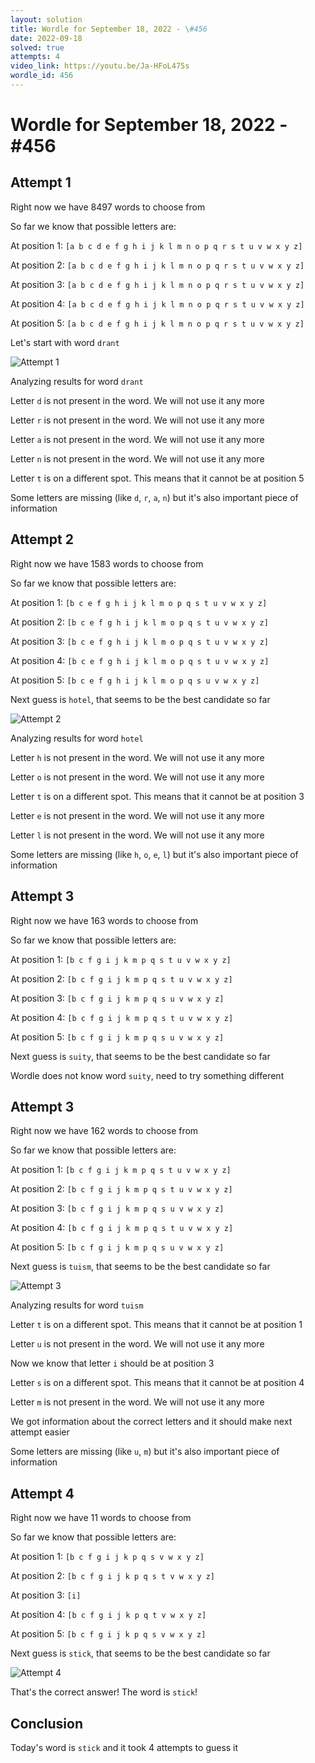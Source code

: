 ```yaml
---
layout: solution
title: Wordle for September 18, 2022 - \#456
date: 2022-09-18
solved: true
attempts: 4
video_link: https://youtu.be/Ja-HFoL475s
wordle_id: 456
---
```


# Wordle for September 18, 2022 - \#456

## Attempt 1

Right now we have 8497 words to choose from

So far we know that possible letters are:

At position 1: `[a b c d e f g h i j k l m n o p q r s t u v w x y z]`

At position 2: `[a b c d e f g h i j k l m n o p q r s t u v w x y z]`

At position 3: `[a b c d e f g h i j k l m n o p q r s t u v w x y z]`

At position 4: `[a b c d e f g h i j k l m n o p q r s t u v w x y z]`

At position 5: `[a b c d e f g h i j k l m n o p q r s t u v w x y z]`

Let's start with word `drant`

![Attempt 1](2022-09-18/attempt-1.png)

Analyzing results for word `drant`

Letter `d` is not present in the word. We will not use it any more

Letter `r` is not present in the word. We will not use it any more

Letter `a` is not present in the word. We will not use it any more

Letter `n` is not present in the word. We will not use it any more

Letter `t` is on a different spot. This means that it cannot be at position 5

Some letters are missing (like `d`, `r`, `a`, `n`) but it's also important piece of information



## Attempt 2

Right now we have 1583 words to choose from

So far we know that possible letters are:

At position 1: `[b c e f g h i j k l m o p q s t u v w x y z]`

At position 2: `[b c e f g h i j k l m o p q s t u v w x y z]`

At position 3: `[b c e f g h i j k l m o p q s t u v w x y z]`

At position 4: `[b c e f g h i j k l m o p q s t u v w x y z]`

At position 5: `[b c e f g h i j k l m o p q s u v w x y z]`

Next guess is `hotel`, that seems to be the best candidate so far

![Attempt 2](2022-09-18/attempt-2.png)

Analyzing results for word `hotel`

Letter `h` is not present in the word. We will not use it any more

Letter `o` is not present in the word. We will not use it any more

Letter `t` is on a different spot. This means that it cannot be at position 3

Letter `e` is not present in the word. We will not use it any more

Letter `l` is not present in the word. We will not use it any more

Some letters are missing (like `h`, `o`, `e`, `l`) but it's also important piece of information



## Attempt 3

Right now we have 163 words to choose from

So far we know that possible letters are:

At position 1: `[b c f g i j k m p q s t u v w x y z]`

At position 2: `[b c f g i j k m p q s t u v w x y z]`

At position 3: `[b c f g i j k m p q s u v w x y z]`

At position 4: `[b c f g i j k m p q s t u v w x y z]`

At position 5: `[b c f g i j k m p q s u v w x y z]`

Next guess is `suity`, that seems to be the best candidate so far

Wordle does not know word `suity`, need to try something different

## Attempt 3

Right now we have 162 words to choose from

So far we know that possible letters are:

At position 1: `[b c f g i j k m p q s t u v w x y z]`

At position 2: `[b c f g i j k m p q s t u v w x y z]`

At position 3: `[b c f g i j k m p q s u v w x y z]`

At position 4: `[b c f g i j k m p q s t u v w x y z]`

At position 5: `[b c f g i j k m p q s u v w x y z]`

Next guess is `tuism`, that seems to be the best candidate so far

![Attempt 3](2022-09-18/attempt-3.png)

Analyzing results for word `tuism`

Letter `t` is on a different spot. This means that it cannot be at position 1

Letter `u` is not present in the word. We will not use it any more

Now we know that letter `i` should be at position 3

Letter `s` is on a different spot. This means that it cannot be at position 4

Letter `m` is not present in the word. We will not use it any more

We got information about the correct letters and it should make next attempt easier

Some letters are missing (like `u`, `m`) but it's also important piece of information



## Attempt 4

Right now we have 11 words to choose from

So far we know that possible letters are:

At position 1: `[b c f g i j k p q s v w x y z]`

At position 2: `[b c f g i j k p q s t v w x y z]`

At position 3: `[i]`

At position 4: `[b c f g i j k p q t v w x y z]`

At position 5: `[b c f g i j k p q s v w x y z]`

Next guess is `stick`, that seems to be the best candidate so far

![Attempt 4](2022-09-18/attempt-4.png)

That's the correct answer! The word is `stick`!

## Conclusion

Today's word is `stick` and it took 4 attempts to guess it


